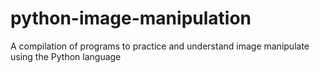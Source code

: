 # python-image-manipulation
A compilation of programs to practice and understand image manipulate using the Python language
